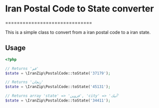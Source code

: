 # Iran Postal Code to State converter
==============================

This is a simple class to convert from a iran postal code to a iran state.

Usage 
-----

```php
<?php

// Returns 'قم'
$state = \IranZip\PostalCode::toState('37179');

// Returns 'زنجان'
$state = \IranZip\PostalCode::toState('45131');

// Returns array 'state' => 'قزوین', 'city' => 'آبيك'
$state = \IranZip\PostalCode::toState('34411');

```
